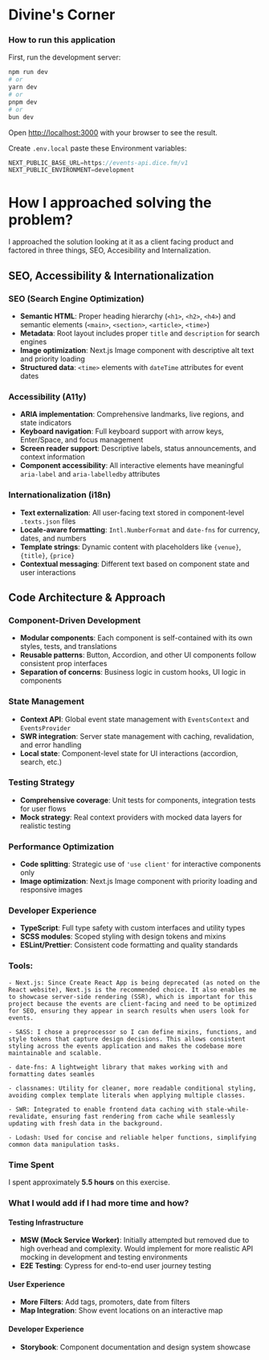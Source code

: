 


# **Divine's Corner**

### **How to run this application**


First, run the development server:

```bash
npm run dev
# or
yarn dev
# or
pnpm dev
# or
bun dev
```

Open [http://localhost:3000](http://localhost:3000) with your browser to see the result.


Create `.env.local` paste these Environment variables:

```ts
NEXT_PUBLIC_BASE_URL=https://events-api.dice.fm/v1
NEXT_PUBLIC_ENVIRONMENT=development
```

# **How I approached solving the problem?**

I approached the solution looking at it as a client facing product and factored in three things, SEO, Accesibility and Internalization.

## **SEO, Accessibility & Internationalization**

### **SEO (Search Engine Optimization)**
- **Semantic HTML**: Proper heading hierarchy (`<h1>`, `<h2>`, `<h4>`) and semantic elements (`<main>`, `<section>`, `<article>`, `<time>`)
- **Metadata**: Root layout includes proper `title` and `description` for search engines
- **Image optimization**: Next.js Image component with descriptive alt text and priority loading
- **Structured data**: `<time>` elements with `dateTime` attributes for event dates

### **Accessibility (A11y)**
- **ARIA implementation**: Comprehensive landmarks, live regions, and state indicators
- **Keyboard navigation**: Full keyboard support with arrow keys, Enter/Space, and focus management
- **Screen reader support**: Descriptive labels, status announcements, and context information
- **Component accessibility**: All interactive elements have meaningful `aria-label` and `aria-labelledby` attributes

### **Internationalization (i18n)**
- **Text externalization**: All user-facing text stored in component-level `.texts.json` files
- **Locale-aware formatting**: `Intl.NumberFormat` and `date-fns` for currency, dates, and numbers
- **Template strings**: Dynamic content with placeholders like `{venue}`, `{title}`, `{price}`
- **Contextual messaging**: Different text based on component state and user interactions

## **Code Architecture & Approach**

### **Component-Driven Development**
- **Modular components**: Each component is self-contained with its own styles, tests, and translations
- **Reusable patterns**: Button, Accordion, and other UI components follow consistent prop interfaces
- **Separation of concerns**: Business logic in custom hooks, UI logic in components

### **State Management**
- **Context API**: Global event state management with `EventsContext` and `EventsProvider`
- **SWR integration**: Server state management with caching, revalidation, and error handling
- **Local state**: Component-level state for UI interactions (accordion, search, etc.)

### **Testing Strategy**
- **Comprehensive coverage**: Unit tests for components, integration tests for user flows
- **Mock strategy**: Real context providers with mocked data layers for realistic testing

### **Performance Optimization**
- **Code splitting**: Strategic use of `'use client'` for interactive components only
- **Image optimization**: Next.js Image component with priority loading and responsive images

### **Developer Experience**
- **TypeScript**: Full type safety with custom interfaces and utility types
- **SCSS modules**: Scoped styling with design tokens and mixins
- **ESLint/Prettier**: Consistent code formatting and quality standards

### **Tools**:
    - Next.js: Since Create React App is being deprecated (as noted on the React website), Next.js is the recommended choice. It also enables me to showcase server-side rendering (SSR), which is important for this project because the events are client-facing and need to be optimized for SEO, ensuring they appear in search results when users look for events.
    
    - SASS: I chose a preprocessor so I can define mixins, functions, and style tokens that capture design decisions. This allows consistent styling across the events application and makes the codebase more maintainable and scalable.

    - date-fns: A lightweight library that makes working with and formatting dates seamles

    - classnames: Utility for cleaner, more readable conditional styling, avoiding complex template literals when applying multiple classes.

    - SWR: Integrated to enable frontend data caching with stale-while-revalidate, ensuring fast rendering from cache while seamlessly updating with fresh data in the background.

    - Lodash: Used for concise and reliable helper functions, simplifying common data manipulation tasks.

### **Time Spent**

I spent approximately **5.5 hours** on this exercise.

### **What I would add if I had more time and how?**

#### **Testing Infrastructure**
- **MSW (Mock Service Worker)**: Initially attempted but removed due to high overhead and complexity. Would implement for more realistic API mocking in development and testing environments
- **E2E Testing**: Cypress for end-to-end user journey testing

#### **User Experience**
- **More Filters**: Add tags, promoters, date from filters
- **Map Integration**: Show event locations on an interactive map

#### **Developer Experience**
- **Storybook**: Component documentation and design system showcase



